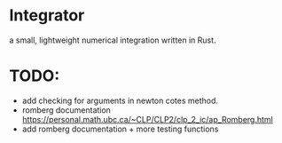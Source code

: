 # Integrator
a small, lightweight numerical integration written in Rust.


# TODO: 
 - add checking for arguments in newton cotes method.
 - romberg documentation https://personal.math.ubc.ca/~CLP/CLP2/clp_2_ic/ap_Romberg.html
 - add romberg documentation + more testing functions
